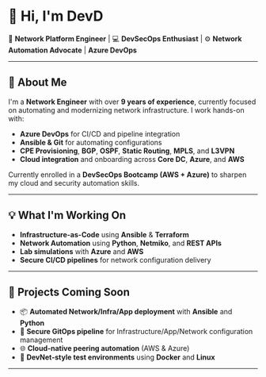 # 👋 Hi, I'm DevD

🚀 **Network Platform Engineer** | 💻 **DevSecOps Enthusiast** | ⚙️ **Network Automation Advocate** | **Azure DevOps**

---

## 🔧 About Me

I'm a **Network Engineer** with over **9 years of experience**, currently focused on automating and modernizing network infrastructure. I work hands-on with:

- **Azure DevOps** for CI/CD and pipeline integration  
- **Ansible & Git** for automating configurations  
- **CPE Provisioning**, **BGP**, **OSPF**, **Static Routing**, **MPLS**, and **L3VPN**  
- **Cloud integration** and onboarding across **Core DC**, **Azure**, and **AWS**

Currently enrolled in a **DevSecOps Bootcamp (AWS + Azure)** to sharpen my cloud and security automation skills.

---

## 💡 What I'm Working On

- **Infrastructure-as-Code** using **Ansible** & **Terraform**  
- **Network Automation** using **Python**, **Netmiko**, and **REST APIs**  
- **Lab simulations** with **Azure** and **AWS**  
- **Secure CI/CD pipelines** for network configuration delivery

---

## 📁 Projects Coming Soon

- 📦 **Automated Network/Infra/App deployment** with **Ansible** and **Python**  
- 🔐 **Secure GitOps pipeline** for Infrastructure/App/Network configuration management  
- 🌐 **Cloud-native peering automation** (AWS & Azure)  
- 🧪 **DevNet-style test environments** using **Docker** and **Linux**

---
